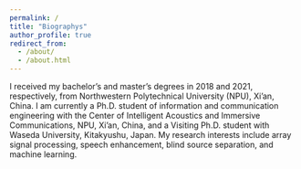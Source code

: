 ```yaml
---
permalink: /
title: "Biographys"
author_profile: true
redirect_from: 
  - /about/
  - /about.html
---
```


I received my bachelor’s and master’s degrees in 2018 and 2021, respectively, from Northwestern Polytechnical University (NPU), Xi’an, China. I am currently a Ph.D. student of information and communication engineering with the Center of Intelligent Acoustics and Immersive Communications, NPU, Xi’an, China, and a Visiting Ph.D. student with Waseda University, Kitakyushu, Japan. My research interests include array signal processing, speech enhancement, blind source separation, and machine learning.
